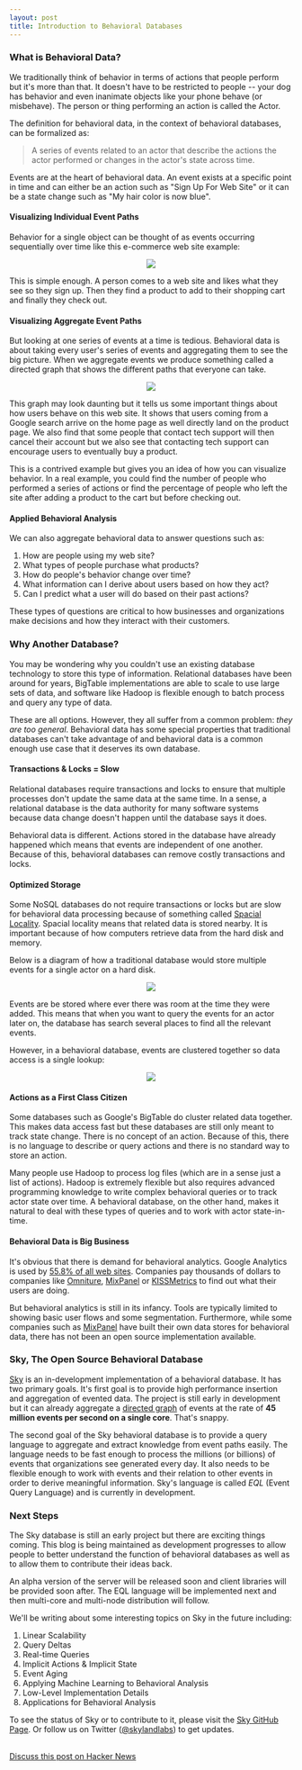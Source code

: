 ```yaml
---
layout: post
title: Introduction to Behavioral Databases
---
```


### What is Behavioral Data?

We traditionally think of behavior in terms of actions that people perform but
it's more than that. It doesn't have to be restricted to people -- your dog
has behavior and even inanimate objects like your phone behave (or misbehave).
The person or thing performing an action is called the Actor.

The definition for behavioral data, in the context of behavioral databases, can
be formalized as:

> A series of events related to an actor that describe the actions the actor
> performed or changes in the actor's state across time.

Events are at the heart of behavioral data. An event exists at a specific point
in time and can either be an action such as "Sign Up For Web Site" or it can
be a state change such as "My hair color is now blue".


#### Visualizing Individual Event Paths

Behavior for a single object can be thought of as events occurring sequentially
over time like this e-commerce web site example:

<center>
  <img src="/img/introduction-to-behavioral-databases/simple_behavior.png">
</center>

This is simple enough. A person comes to a web site and likes what they see so
they sign up. Then they find a product to add to their shopping cart and finally
they check out.


#### Visualizing Aggregate Event Paths

But looking at one series of events at a time is tedious. Behavioral data is
about taking every user's series of events and aggregating them to see the big
picture. When we aggregate events we produce something called a directed graph
that shows the different paths that everyone can take.

<center>
  <img src="/img/introduction-to-behavioral-databases/directed_graph.png">
</center>

This graph may look daunting but it tells us some important things about how
users behave on this web site. It shows that users coming from a Google search
arrive on the home page as well directly land on the product page. We also find
that some people that contact tech support will then cancel their account but
we also see that contacting tech support can encourage users to eventually buy
a product.

This is a contrived example but gives you an idea of how you can visualize
behavior. In a real example, you could find the number of people who
performed a series of actions or find the percentage of people who left the
site after adding a product to the cart but before checking out.


#### Applied Behavioral Analysis

We can also aggregate behavioral data to answer questions such as:

1. How are people using my web site?
1. What types of people purchase what products?
1. How do people's behavior change over time?
1. What information can I derive about users based on how they act?
1. Can I predict what a user will do based on their past actions?

These types of questions are critical to how businesses and organizations make
decisions and how they interact with their customers.


### Why Another Database?

You may be wondering why you couldn't use an existing database technology to
store this type of information. Relational databases have been around for years,
BigTable implementations are able to scale to use large sets of data, and
software like Hadoop is flexible enough to batch process and query any type of
data.

These are all options. However, they all suffer from a common problem: *they
are too general*. Behavioral data has some special properties that traditional
databases can't take advantage of and behavioral data is a common enough use
case that it deserves its own database.

#### Transactions & Locks = Slow

Relational databases require transactions and locks to ensure that multiple
processes don't update the same data at the same time. In a sense, a relational
database is the data authority for many software systems because data change
doesn't happen until the database says it does. 

Behavioral data is different. Actions stored in the database have already
happened which means that events are independent of one another. Because of
this, behavioral databases can remove costly transactions and locks.


#### Optimized Storage

Some NoSQL databases do not require transactions or locks but are slow for 
behavioral data processing because of something called
[Spacial Locality](http://en.wikipedia.org/wiki/Locality_of_reference).
Spacial locality means that related data is stored nearby. It is important
because of how computers retrieve data from the hard disk and memory.

Below is a diagram of how a traditional database would store multiple events
for a single actor on a hard disk.

<center>
  <img src="/img/introduction-to-behavioral-databases/traditional_db_storage.png">
</center>

Events are be stored where ever there was room at the time they were added. This
means that when you want to query the events for an actor later on, the database
has search several places to find all the relevant events.

However, in a behavioral database, events are clustered together so data access
is a single lookup:

<center>
  <img src="/img/introduction-to-behavioral-databases/behavioral_db_storage.png">
</center>


#### Actions as a First Class Citizen

Some databases such as Google's BigTable do cluster related data together. This
makes data access fast but these databases are still only meant to track state
change. There is no concept of an action. Because of this, there is no language
to describe or query actions and there is no standard way to store an action.

Many people use Hadoop to process log files (which are in a sense just a list of
actions). Hadoop is extremely flexible but also requires advanced programming
knowledge to write complex behavioral queries or to track actor state over time.
A behavioral database, on the other hand, makes it natural to deal with these
types of queries and to work with actor state-in-time.


#### Behavioral Data is Big Business

It's obvious that there is demand for behavioral analytics. Google Analytics is
used by [55.8% of all web
sites](http://w3techs.com/technologies/overview/traffic_analysis/all). Companies
pay thousands of dollars to companies like [Omniture](http://www.omniture.com),
[MixPanel](http://mixpanel.com) or [KISSMetrics](http://kissmetrics.com/) to
find out what their users are doing.

But behavioral analytics is still in its infancy. Tools are typically limited to
showing basic user flows and some segmentation. Furthermore, while some
companies such as [MixPanel](http://mixpanel.com) have built their own data
stores for behavioral data, there has not been an open source implementation
available.


### Sky, The Open Source Behavioral Database

[Sky](https://github.com/skylandlabs/sky) is an in-development implementation
of a behavioral database. It has two primary goals. It's first goal is to
provide high performance insertion and aggregation of evented data. The project
is still early in development but it can already aggregate a
[directed graph](http://en.wikipedia.org/wiki/Directed_graph) of
events at the rate of **45 million events per second on a single core**. That's
snappy.

The second goal of the Sky behavioral database is to provide a query language
to aggregate and extract knowledge from event paths easily. The language needs
to be fast enough to process the millions (or billions) of events that
organizations see generated every day. It also needs to be flexible enough to
work with events and their relation to other events in order to derive
meaningful information. Sky's language is called *EQL* (Event Query Language) and
is currently in development.


### Next Steps

The Sky database is still an early project but there are exciting things coming.
This blog is being maintained as development progresses to allow people to
better understand the function of behavioral databases as well as to allow them
to contribute their ideas back.

An alpha version of the server will be released soon and client libraries will
be provided soon after. The EQL language will be implemented next and then
multi-core and multi-node distribution will follow.

We'll be writing about some interesting topics on Sky in the future including:

1. Linear Scalability
1. Query Deltas
1. Real-time Queries
1. Implicit Actions & Implicit State
1. Event Aging
1. Applying Machine Learning to Behavioral Analysis
1. Low-Level Implementation Details
1. Applications for Behavioral Analysis

To see the status of Sky or to contribute to it, please visit the [Sky GitHub
Page](https://github.com/skylandlabs/sky). Or follow us on Twitter
([@skylandlabs](https://twitter.com/skylandlabs)) to get updates.<br/><br/>

[Discuss this post on Hacker News](http://news.ycombinator.com/item?id=3909879)
